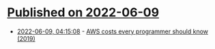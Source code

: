 # [Published on 2022-06-09](index.md)

* [2022-06-09, 04:15:08](https://news.ycombinator.com/item?id=31677476) - [AWS costs every programmer should know (2019)](https://david-codes.hatanian.com/2019/06/09/aws-costs-every-programmer-should-now.html)
